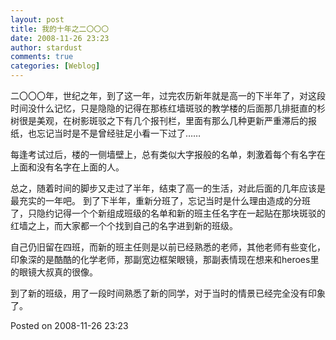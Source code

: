 ```yaml
---
layout: post
title: 我的十年之二〇〇〇
date: 2008-11-26 23:23
author: stardust
comments: true
categories: [Weblog]
---
```

二〇〇〇年，世纪之年，到了这一年，过完农历新年就是高一的下半年了，对这段时间没什么记忆，只是隐隐的记得在那栋红墙斑驳的教学楼的后面那几排挺直的杉树很是美观，在树影斑驳之下有几个报刊栏，里面有那么几种更新严重滞后的报纸，也忘记当时是不是曾经驻足小看一下过了……

每逢考试过后，楼的一侧墙壁上，总有类似大字报般的名单，刺激着每个有名字在上面和没有名字在上面的人。

总之，随着时间的脚步又走过了半年，结束了高一的生活，对此后面的几年应该是最充实的一年吧。 到了下半年，重新分班了，忘记当时是什么理由造成的分班了，只隐约记得一个个新组成班级的名单和新的班主任名字在一起贴在那块斑驳的红墙之上，而大家都一个个找到自己的名字进到新的班级。

自己仍旧留在四班，而新的班主任则是以前已经熟悉的老师，其他老师有些变化，印象深的是酷酷的化学老师，那副宽边框架眼镜，那副表情现在想来和heroes里的眼镜大叔真的很像。

到了新的班级，用了一段时间熟悉了新的同学，对于当时的情景已经完全没有印象了。

Posted on 2008-11-26 23:23
